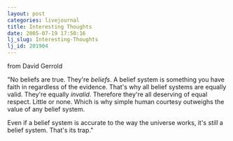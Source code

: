 ```yaml
---
layout: post
categories: livejournal
title: Interesting Thoughts
date: 2005-07-19 17:50:16
lj_slug: Interesting-Thoughts
lj_id: 201904
---
```

from David Gerrold  



"No beliefs are true. They're _beliefs_. A belief system is something you have faith in regardless of the evidence. That's why all belief systems are equally valid. They're equally _invalid_. Therefore they're all deserving of equal respect. Little or none. Which is why simple human courtesy outweighs the value of any belief system.



Even if a belief system is accurate to the way the universe works, it's _still_ a belief system. That's its trap."

